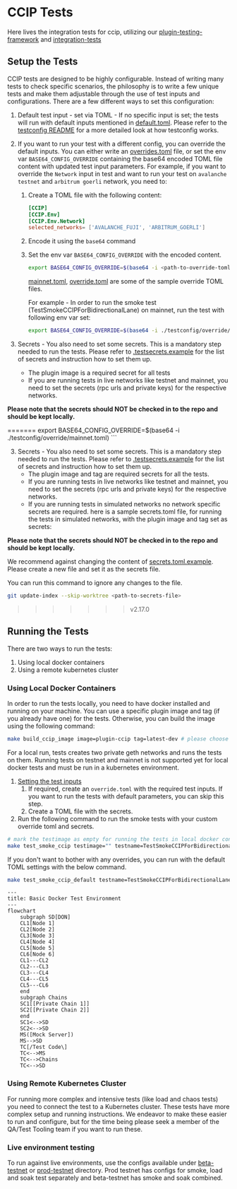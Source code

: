 # CCIP Tests

Here lives the integration tests for ccip, utilizing our [plugin-testing-framework](https://github.com/goplugin/plugin-testing-framework) and [integration-tests](https://github.com/goplugin/ccip/tree/ccip-develop/integration-tests)

## Setup the Tests

CCIP tests are designed to be highly configurable. Instead of writing many tests to check specific scenarios, the philosophy is to write a few unique tests and make them adjustable through the use of test inputs and configurations. There are a few different ways to set this configuration:

1. Default test input - set via TOML - If no specific input is set; the tests will run with default inputs mentioned in [default.toml](./testconfig/tomls/ccip-default.toml).
Please refer to the [testconfig README](../testconfig/README.md) for a more detailed look at how testconfig works.
2. If you want to run your test with a different config, you can override the default inputs. You can either write an [overrides.toml](../testconfig/README.md#configuration-and-overrides) file, or set the env var `BASE64_CONFIG_OVERRIDE` containing the base64 encoded TOML file content with updated test input parameters.
For example, if you want to override the `Network` input in test and want to run your test on `avalanche testnet` and `arbitrum goerli` network, you need to:
   1. Create a TOML file with the following content:

        ```toml
      [CCIP]
      [CCIP.Env]
      [CCIP.Env.Network]
      selected_networks= ['AVALANCHE_FUJI', 'ARBITRUM_GOERLI']
        ```

   2. Encode it using the `base64` command
   3. Set the env var `BASE64_CONFIG_OVERRIDE` with the encoded content.

        ```bash
        export BASE64_CONFIG_OVERRIDE=$(base64 -i <path-to-override-toml-file>)
        ```

        [mainnet.toml](./testconfig/override/mainnet.toml), [override.toml](./testconfig/examples/override.toml.example) are some of the sample override TOML files.

        For example - In order to run the smoke test (TestSmokeCCIPForBidirectionalLane) on mainnet, run the test with following env var set:

        ```bash
        export BASE64_CONFIG_OVERRIDE=$(base64 -i ./testconfig/override/mainnet.toml)
        ```

3. Secrets - You also need to set some secrets. This is a mandatory step needed to run the tests. Please refer to [.testsecrets.example](./examples/.testsecrets.example) for the list of secrets and instruction how to set them up.
   - The plugin image is a required secret for all tests
   - If you are running tests in live networks like testnet and mainnet, you need to set the secrets (rpc urls and private keys) for the respective networks.

**Please note that the secrets should NOT be checked in to the repo and should be kept locally.**

=======
        export BASE64_CONFIG_OVERRIDE=$(base64 -i ./testconfig/override/mainnet.toml)
        ```

3. Secrets - You also need to set some secrets. This is a mandatory step needed to run the tests. Please refer to [.testsecrets.example](./examples/.testsecrets.example) for the list of secrets and instruction how to set them up.
   - The plugin image and tag are required secrets for all the tests.
   - If you are running tests in live networks like testnet and mainnet, you need to set the secrets (rpc urls and private keys) for the respective networks.
   - If you are running tests in simulated networks no network specific secrets are required.
   here is a sample secrets.toml file, for running the tests in simulated networks, with the plugin image and tag set as secrets:

**Please note that the secrets should NOT be checked in to the repo and should be kept locally.**

We recommend against changing the content of [secrets.toml.example](./testconfig/examples/secrets.toml.example). Please create a new file and set it as the secrets file.

You can run this command to ignore any changes to the file.

```bash
git update-index --skip-worktree <path-to-secrets-file>
```

>>>>>>> v2.17.0
## Running the Tests

There are two ways to run the tests:

1. Using local docker containers
2. Using a remote kubernetes cluster

### Using Local Docker Containers

In order to run the tests locally, you need to have docker installed and running on your machine.
You can use a specific plugin image and tag (if you already have one) for the tests. Otherwise, you can build the image using the following command:

```bash
make build_ccip_image image=plugin-ccip tag=latest-dev # please choose the image and tag name as per your choice
```

For a local run, tests creates two private geth networks and runs the tests on them. Running tests on testnet and mainnet is not supported yet for local docker tests and must be run in a kubernetes environment.

1. [Setting the test inputs](#setup-the-tests)
    1. If required, create an `override.toml` with the required test inputs. If you want to run the tests with default parameters, you can skip this step.
    2. Create a TOML file with the secrets.
2. Run the following command to run the smoke tests with your custom override toml and secrets.

```bash
# mark the testimage as empty for running the tests in local docker containers
make test_smoke_ccip testimage="" testname=TestSmokeCCIPForBidirectionalLane override_toml="<the toml file with overridden config string>" secret_toml="<the toml file with secrets string>"
```

If you don't want to bother with any overrides, you can run with the default TOML settings with the below command.

```bash
make test_smoke_ccip_default testname=TestSmokeCCIPForBidirectionalLane secret_toml="<the toml file with secrets string>"
```

```mermaid
---
title: Basic Docker Test Environment
---
flowchart
    subgraph SD[DON]
    CL1[Node 1]
    CL2[Node 2]
    CL3[Node 3]
    CL4[Node 4]
    CL5[Node 5]
    CL6[Node 6]
    CL1---CL2
    CL2---CL3
    CL3---CL4
    CL4---CL5
    CL5---CL6
    end
    subgraph Chains
    SC1[[Private Chain 1]]
    SC2[[Private Chain 2]]
    end
    SC1<-->SD
    SC2<-->SD
    MS([Mock Server])
    MS-->SD
    TC[/Test Code\]
    TC<-->MS
    TC<-->Chains
    TC<-->SD
```

### Using Remote Kubernetes Cluster

For running more complex and intensive tests (like load and chaos tests) you need to connect the test to a Kubernetes cluster. These tests have more complex setup and running instructions. We endeavor to make these easier to run and configure, but for the time being please seek a member of the QA/Test Tooling team if you want to run these.

### Live environment testing

To run against live environments, use the configs available under [beta-testnet](./testconfig/tomls/beta-testnet)
or [prod-testnet](./testconfig/tomls/prod-testnet) directory. Prod testnet has configs for smoke, load and 
soak test separately and beta-testnet has smoke and soak combined.